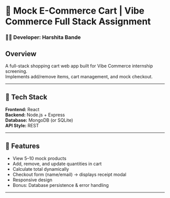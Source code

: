 # 🛒 Mock E-Commerce Cart | Vibe Commerce Full Stack Assignment

### 👩‍💻 Developer: Harshita Bande

## Overview
A full-stack shopping cart web app built for Vibe Commerce internship screening.  
Implements add/remove items, cart management, and mock checkout.

---

## 🧠 Tech Stack
**Frontend:** React  
**Backend:** Node.js + Express  
**Database:** MongoDB (or SQLite)  
**API Style:** REST  

---

## 🚀 Features
- View 5–10 mock products  
- Add, remove, and update quantities in cart  
- Calculate total dynamically  
- Checkout form (name/email) → displays receipt modal  
- Responsive design  
- Bonus: Database persistence & error handling  

---
